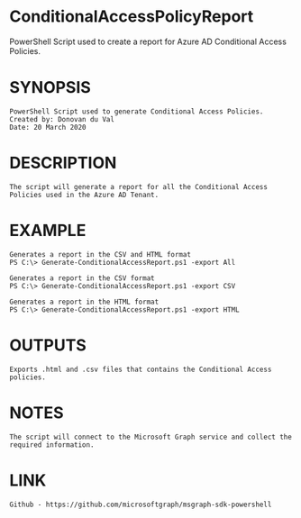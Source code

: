 # ConditionalAccessPolicyReport
PowerShell Script used to create a report for Azure AD Conditional Access Policies.
# SYNOPSIS
    PowerShell Script used to generate Conditional Access Policies.
    Created by: Donovan du Val
    Date: 20 March 2020
# DESCRIPTION
    The script will generate a report for all the Conditional Access Policies used in the Azure AD Tenant.
# EXAMPLE
    Generates a report in the CSV and HTML format
    PS C:\> Generate-ConditionalAccessReport.ps1 -export All

    Generates a report in the CSV format
    PS C:\> Generate-ConditionalAccessReport.ps1 -export CSV

    Generates a report in the HTML format
    PS C:\> Generate-ConditionalAccessReport.ps1 -export HTML
# OUTPUTS
    Exports .html and .csv files that contains the Conditional Access policies.
# NOTES
    The script will connect to the Microsoft Graph service and collect the required information. 
# LINK
    Github - https://github.com/microsoftgraph/msgraph-sdk-powershell
